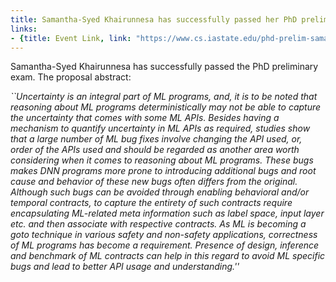 ```yaml
---
title: Samantha-Syed Khairunnesa has successfully passed her PhD preliminary exam
links:
- {title: Event Link, link: "https://www.cs.iastate.edu/phd-prelim-samantha-syed-khairunnesa" }
---
```




Samantha-Syed Khairunnesa has successfully passed the PhD preliminary exam.
The proposal abstract:

<EM>
``Uncertainty is an integral part of ML programs, and, it is to be noted that reasoning about ML programs deterministically may not be able to capture the uncertainty that comes with some ML APIs. Besides having a mechanism to quantify uncertainty in ML APIs as required, studies show that a large number of ML bug fixes involve changing the API used, or, order of the APIs used and should be regarded as another area worth considering when it comes to reasoning about ML programs. These bugs makes DNN programs more prone to introducing additional bugs and root cause and behavior of these new bugs often differs from the original.  Although such bugs can be avoided through enabling behavioral and/or temporal contracts, to capture the entirety of such contracts require encapsulating ML-related meta information such as label space, input layer etc. and then associate with respective contracts. As ML is becoming a goto technique in various safety and non-safety applications, correctness of ML programs has become a requirement.  Presence of design, inference and benchmark of ML contracts can help in this regard to avoid ML specific bugs and lead to better API usage and understanding.''</EM>




